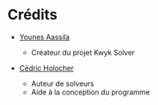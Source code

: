 # Crédits

- [Younes Aassila](https://github.com/Yougi3)
  - Créateur du projet Kwyk Solver

- [Cédric Holocher](https://github.com/cedrichol)
  - Auteur de solveurs
  - Aide à la conception du programme
